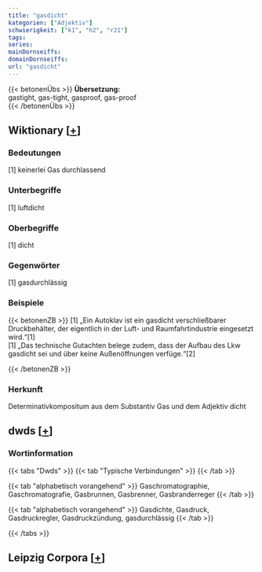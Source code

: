 ```yaml
---
title: "gasdicht"
kategorien: ["Adjektiv"]
schwierigkeit: ["k1", "h2", "r21"]
tags:
series:
mainDornseiffs:
domainDornseiffs:
url: "gasdicht"
---
```


{{< betonenÜbs >}}
**Übersetzung:**  
gastight, gas-tight, gasproof, gas-proof  
{{< /betonenÜbs >}}

## Wiktionary [[+](https://de.wiktionary.org/wiki/gasdicht)]

### Bedeutungen
[1] keinerlei Gas durchlassend  

### Unterbegriffe
[1] luftdicht  

### Oberbegriffe
[1] dicht  

### Gegenwörter
[1] gasdurchlässig  

### Beispiele
{{< betonenZB >}}
[1] „Ein Autoklav ist ein gasdicht verschließbarer Druckbehälter, der eigentlich in der Luft- und Raumfahrtindustrie eingesetzt wird.“[1]  
[1] „Das technische Gutachten belege zudem, dass der Aufbau des Lkw gasdicht sei und über keine Außenöffnungen verfüge.“[2]  

{{< /betonenZB >}}
### Herkunft
Determinativkompositum aus dem Substantiv Gas und dem Adjektiv dicht  



## dwds [[+](https://www.dwds.de/wb/gasdicht)]

### Wortinformation
{{< tabs "Dwds" >}}
{{< tab "Typische Verbindungen" >}}
{{< /tab >}}

{{< tab "alphabetisch vorangehend" >}}
Gaschromatographie, Gaschromatografie, Gasbrunnen, Gasbrenner, Gasbranderreger
{{< /tab >}}

{{< tab "alphabetisch vorangehend" >}}
Gasdichte, Gasdruck, Gasdruckregler, Gasdruckzündung, gasdurchlässig
{{< /tab >}}

{{< /tabs >}}

## Leipzig Corpora [[+](https://corpora.uni-leipzig.de/en/res?word=gasdicht&corpusId=deu_newscrawl-public_2018)]

